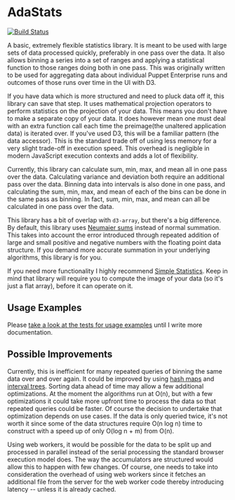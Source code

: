 AdaStats
========
[![Build Status](https://travis-ci.org/adaburrows/AdaStats.svg?branch=master)](https://travis-ci.org/adaburrows/AdaStats)

A basic, extremely flexible statistics library. It is meant to be used with large sets of data processed quickly, preferably in one pass over the data. It also allows binning a series into a set of ranges and applying a statistical function to those ranges doing both in one pass. This was originally written to be used for aggregating data about individual Puppet Enterprise runs and outcomes of those runs over time in the UI with D3.

If you have data which is more structured and need to pluck data off it, this library can save that step. It uses mathematical projection operators to perform statistics on the projection of your data. This means you don't have to make a separate copy of your data. It does however mean one must deal with an extra function call each time the preimage(the unaltered application data) is iterated over. If you've used D3, this will be a familiar pattern (the data accessor). This is the standard trade off of using less memory for a very slight trade-off in execution speed. This overhead is negligible in modern JavaScript execution contexts and adds a lot of flexibility.

Currently, this library can calculate sum, min, max, and mean all in one pass over the data. Calculating variance and deviation both require an additional pass over the data. Binning data into intervals is also done in one pass, and calculating the sum, min, max, and mean of each of the bins can be done in the same pass as binning. In fact, sum, min, max, and mean can all be calculated in one pass over the data.

This library has a bit of overlap with `d3-array`, but there's a big difference. By default, this library uses [Neumaier sums]() instead of normal summation. This takes into account the error introduced through repeated addition of large and small positive and negative numbers with the floating point data structure. If you demand more accurate summation in your underlying algorithms, this library is for you.

If you need more functionality I highly recommend [Simple Statistics](https://simplestatistics.org/). Keep in mind that library will require you to compute the image of your data (so it's just a flat array), before it can operate on it.

## Usage Examples
Please [take a look at the tests for usage examples](https://github.com/adaburrows/AdaStats/tree/master/test) until I write more documentation.

## Possible Improvements
Currently, this is inefficient for many repeated queries of binning the same data over and over again. It could be improved by using [hash maps](https://en.wikipedia.org/wiki/Hash_table) and [interval trees](https://en.wikipedia.org/wiki/Interval_tree). Sorting data ahead of time may allow a few additional optimizations. At the moment the algorithms run at O(n), but with a few optimizations it could take more upfront time to process the data so that repeated queries could be faster. Of course the decision to undertake that optimization depends on use cases. If the data is only queried twice, it's not worth it since some of the data structures require O(n log n) time to construct with a speed up of only O(log n + m) from O(n).

Using web workers, it would be possible for the data to be split up and processed in parallel instead of the serial processing the standard browser execution model does. The way the accumulators are structured would allow this to happen with few changes. Of course, one needs to take into consideration the overhead of using web workers since it fetches an additional file from the server for the web worker code thereby introducing latency -- unless it is already cached.
